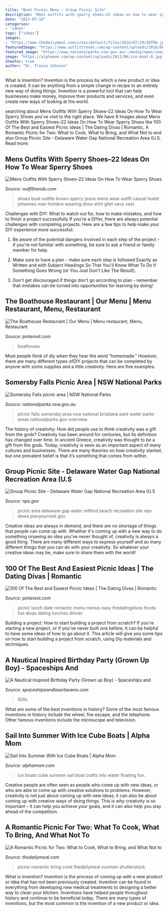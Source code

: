 ```yaml
---
title: "Boat Picnic Menu ~ Group Picnic Site"
description: "Mens outfits with sperry shoes–22 ideas on how to wear sperry shoes"
date: "2023-07-14"
categories:
- "ideas"
tags: ["ideas"]
images:
- "https://www.thedailymeal.com/sites/default/files/2016/07/29/INTRO.jpg"
featuredImage: "https://www.outfittrends.com/wp-content/uploads/2016/06/416e5106b862be0bbf3f2c3dd4db74c1.jpg"
featured_image: "https://www.nationalparks.nsw.gov.au/-/media/npws/images/parks/brisbane-water-national-park/somersby-falls-picnic-area/somersby-falls-picnic-area-01.jpg"
image: "https://alphamom.com/wp-content/uploads/2011/06/ice-boat-8.jpg"
ShowToc: true
author: "Dr. Tressa Johnson"
---
```



What is Invention?
Invention is the process by which a new product or idea is created. It can be anything from a simple change in recipe to an entirely new way of doing things. Invention is a powerful tool that can help businesses make money, improve their products and services, and even create new ways of looking at the world.

	

		
searching about Mens Outfits With Sperry Shoes–22 Ideas On How To Wear Sperry Shoes you've visit to the right place. We have 8 Images about Mens Outfits With Sperry Shoes–22 Ideas On How To Wear Sperry Shoes like 100 Of The Best and Easiest Picnic Ideas | The Dating Divas | Romantic, A Romantic Picnic for Two: What to Cook, What to Bring, and What Not to and also Group Picnic Site - Delaware Water Gap National Recreation Area (U.S. Read more:
		
    
## Mens Outfits With Sperry Shoes–22 Ideas On How To Wear Sperry Shoes

<img loading=lazy src="https://www.outfittrends.com/wp-content/uploads/2016/06/416e5106b862be0bbf3f2c3dd4db74c1.jpg" onerror="this.onerror=null;this.src='https://tse4.mm.bing.net/th?id=OIP.Uf9L76M-QzYNUNA8d0-5GQHaKw&amp;pid=15.1';" alt="Mens Outfits With Sperry Shoes–22 Ideas On How To Wear Sperry Shoes">

_Source: outfittrends.com_

>shoes boat outfits brown sperry jeans mens wear outfit casual huebl johannes man hombre wearing shoe shirt gilet navy vest. 

	

Challenges with DIY: What to watch out for, how to make mistakes, and how to finish a project successfully
If you're a DIYer, there are always potential challenges with completing projects. Here are a few tips to help make your DIY experience more successful: 
1. Be aware of the potential dangers involved in each step of the project - if you're not familiar with something, be sure to ask a friend or family member for help.

2. Make sure to have a plan - make sure each step is followed Exactly as Written and with Subject Headings So That You'll Know What To Do If Something Goes Wrong (or You Just Don't Like The Result).

3. Don't get discouraged if things don't go according to plan - remember that mistakes can be turned into opportunities for learning by doing!

    
## The Boathouse Restaurant | Our Menu | Menu Restaurant, Menu, Restaurant

<img loading=lazy src="https://i.pinimg.com/736x/0f/ac/cf/0faccfe07f2b5fa92838bc3f5fae637b.jpg" onerror="this.onerror=null;this.src='https://tse3.mm.bing.net/th?id=OIP.48tkv8JTNjXRiO7nj8mabAAAAA&amp;pid=15.1';" alt="The Boathouse Restaurant | Our Menu | Menu restaurant, Menu, Restaurant">

_Source: pinterest.com_

>boathouse. 

	

Most people think of diy when they hear the word “homemade.” However, there are many different types ofDIY projects that can be completed by anyone with some supplies and a little creativity. Here are five examples:

    
## Somersby Falls Picnic Area | NSW National Parks

<img loading=lazy src="https://www.nationalparks.nsw.gov.au/-/media/npws/images/parks/brisbane-water-national-park/somersby-falls-picnic-area/somersby-falls-picnic-area-01.jpg" onerror="this.onerror=null;this.src='https://tse3.mm.bing.net/th?id=OIP.lFJ6BpLHpqB6ktSNI1Z5CAHaEW&amp;pid=15.1';" alt="Somersby Falls picnic area | NSW National Parks">

_Source: nationalparks.nsw.gov.au_

>picnic falls somersby area nsw national brisbane park water parks areas nationalparks gov overview. 

	

The history of creativity: How did people use to think creativity was a gift from the gods?
Creativity has been around for centuries, but its definition has changed over time. In ancient Greece, creativity was thought to be a gift from the gods. Today, creativity is seen as an important aspect of many cultures and businesses. There are many theories on how creativity started, but one prevalent belief is that it’s something that comes from within.

    
## Group Picnic Site - Delaware Water Gap National Recreation Area (U.S

<img loading=lazy src="https://www.nps.gov/dewa/planyourvisit/images/2012_PYV_MilfordPicnicarea.jpg" onerror="this.onerror=null;this.src='https://tse1.mm.bing.net/th?id=OIP.y73gKPkRHJ_vlq71XDeaRgHaCk&amp;pid=15.1';" alt="Group Picnic Site - Delaware Water Gap National Recreation Area (U.S">

_Source: nps.gov_

>picnic area delaware gap water milford beach recreation site nps dewa planyourvisit gov. 

	

Creative ideas are always in demand, and there are no shortage of things that people can come up with. Whether it's coming up with a new way to do something orseeing an idea you've never thought of, creativity is always a good thing. There are many different ways to express yourself and so many different things that you can do with your creativity. So whatever your creative ideas may be, make sure to share them with the world!

    
## 100 Of The Best And Easiest Picnic Ideas | The Dating Divas | Romantic

<img loading=lazy src="https://i.pinimg.com/736x/98/0c/e5/980ce5207489e1d6cf9226311348fe8f.jpg" onerror="this.onerror=null;this.src='https://tse2.mm.bing.net/th?id=OIP.qRBDFhTrPudhQSc2URymDAHaLH&amp;pid=15.1';" alt="100 Of The Best and Easiest Picnic Ideas | The Dating Divas | Romantic">

_Source: pinterest.com_

>picnic lunch date romantic menu menus easy thedatingdivas foods fun divas dating lunches dinner. 

	

Building a project: How to start building a project from scratch?
If you're starting a new project, or if you've never built one before, it can be helpful to have some ideas of how to go about it. This article will give you some tips on how to start building a project from scratch, using Diy materials and techniques.

    
## A Nautical Inspired Birthday Party (Grown Up Boy) - Spaceships And

<img loading=lazy src="https://spaceshipsandlaserbeams.com/wp-content/uploads/2015/09/50th-birthday-party-ideas-nautical-theme.jpg.jpg" onerror="this.onerror=null;this.src='https://tse2.mm.bing.net/th?id=OIP.RmEJazVrQ4ns1V8qDGxg2wHaLH&amp;pid=15.1';" alt="A Nautical Inspired Birthday Party (Grown up Boy) - Spaceships and">

_Source: spaceshipsandlaserbeams.com_

>50th. 

	

What are some of the best inventions in history?
Some of the most famous inventions in history include the wheel, fire escape, and the telephone. Other famous inventions include the microscope and television.

    
## Sail Into Summer With Ice Cube Boats | Alpha Mom

<img loading=lazy src="https://alphamom.com/wp-content/uploads/2011/06/ice-boat-8.jpg" onerror="this.onerror=null;this.src='https://tse3.mm.bing.net/th?id=OIP.SZ_xQtLJ_QSI7ESficyFCwHaFe&amp;pid=15.1';" alt="Sail Into Summer With Ice Cube Boats | Alpha Mom">

_Source: alphamom.com_

>ice boats cube summer sail boat crafts into water floating fun. 

	

Creative people are often seen as people who come up with new ideas, or who are able to come up with creative solutions to problems. However, creativity is not just about coming up with new ideas; it can also be about coming up with creative ways of doing things. This is why creativity is so important – it can help you achieve your goals, and it can also help you stay ahead of the competition.

    
## A Romantic Picnic For Two: What To Cook, What To Bring, And What Not To

<img loading=lazy src="https://www.thedailymeal.com/sites/default/files/2016/07/29/INTRO.jpg" onerror="this.onerror=null;this.src='https://tse1.mm.bing.net/th?id=OIP.HQPMVaGofEBNmFw_fo4NrwHaEx&amp;pid=15.1';" alt="A Romantic Picnic for Two: What to Cook, What to Bring, and What Not to">

_Source: thedailymeal.com_

>picnic romantic bring cook thedailymeal summer shutterstock. 

	

What is invention?
Invention is the process of coming up with a new product or idea that has not been previously created. Invention can be found in everything from developing new medical treatments to designing a better way to clean your kitchen. Inventions have helped people throughout history and continue to be beneficial today. There are many types of inventions, but the most common is the invention of a new product or idea.

